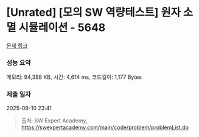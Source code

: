 # [Unrated] [모의 SW 역량테스트] 원자 소멸 시뮬레이션 - 5648 

[문제 링크](https://swexpertacademy.com/main/code/problem/problemDetail.do?contestProbId=AWXRFInKex8DFAUo) 

### 성능 요약

메모리: 94,388 KB, 시간: 4,614 ms, 코드길이: 1,177 Bytes

### 제출 일자

2025-09-10 23:41



> 출처: SW Expert Academy, https://swexpertacademy.com/main/code/problem/problemList.do